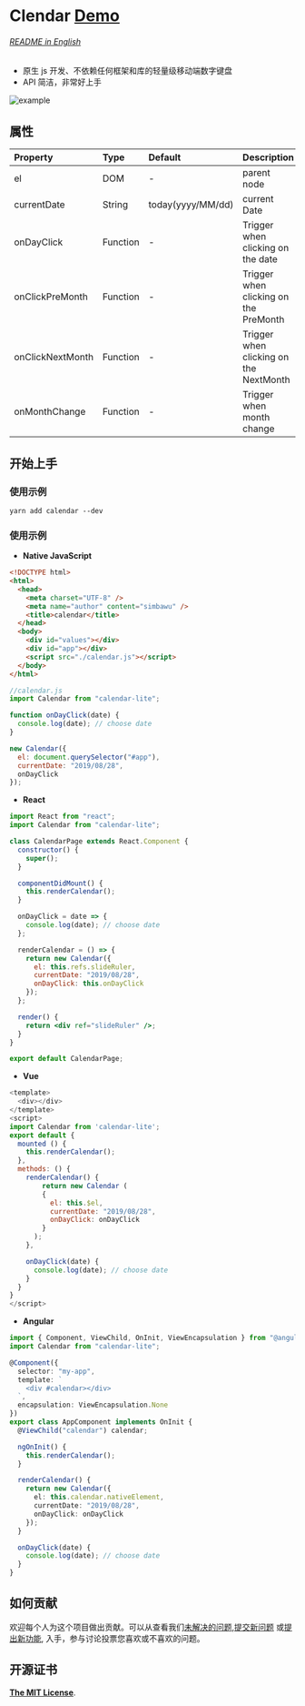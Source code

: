 # Clendar [Demo](https://simbawus.github.io/calendar)

###### [README in English](README.md)

- 原生 js 开发、不依赖任何框架和库的轻量级移动端数字键盘
- API 简洁，非常好上手

![example](https://up.boohee.cn/house/u/pixiu/calendar.gif)

## 属性

| Property         | Type     | Default           | Description                            |
| :--------------- | :------- | :---------------- | :------------------------------------- |
| el               | DOM      | -                 | parent node                            |
| currentDate      | String   | today(yyyy/MM/dd) | current Date                           |
| onDayClick       | Function | -                 | Trigger when clicking on the date      |
| onClickPreMonth  | Function | -                 | Trigger when clicking on the PreMonth  |
| onClickNextMonth | Function | -                 | Trigger when clicking on the NextMonth |
| onMonthChange    | Function | -                 | Trigger when month change              |

## 开始上手

### 使用示例

```shell
yarn add calendar --dev
```

### 使用示例

- **Native JavaScript**

```html
<!DOCTYPE html>
<html>
  <head>
    <meta charset="UTF-8" />
    <meta name="author" content="simbawu" />
    <title>calendar</title>
  </head>
  <body>
    <div id="values"></div>
    <div id="app"></div>
    <script src="./calendar.js"></script>
  </body>
</html>
```

```javascript
//calendar.js
import Calendar from "calendar-lite";

function onDayClick(date) {
  console.log(date); // choose date
}

new Calendar({
  el: document.querySelector("#app"),
  currentDate: "2019/08/28",
  onDayClick
});
```

- **React**

```jsx
import React from "react";
import Calendar from "calendar-lite";

class CalendarPage extends React.Component {
  constructor() {
    super();
  }

  componentDidMount() {
    this.renderCalendar();
  }

  onDayClick = date => {
    console.log(date); // choose date
  };

  renderCalendar = () => {
    return new Calendar({
      el: this.refs.slideRuler,
      currentDate: "2019/08/28",
      onDayClick: this.onDayClick
    });
  };

  render() {
    return <div ref="slideRuler" />;
  }
}

export default CalendarPage;
```

- **Vue**

```js
<template>
  <div></div>
</template>
<script>
import Calendar from 'calendar-lite';
export default {
  mounted () {
    this.renderCalendar();
  },
  methods: () {
    renderCalendar() {
    	return new Calendar (
        {
          el: this.$el,
          currentDate: "2019/08/28",
          onDayClick: onDayClick
        }
      );
    },

    onDayClick(date) {
      console.log(date); // choose date
    }
  }
}
</script>
```

- **Angular**

```typescript
import { Component, ViewChild, OnInit, ViewEncapsulation } from "@angular/core";
import Calendar from "calendar-lite";

@Component({
  selector: "my-app",
  template: `
    <div #calendar></div>
  `,
  encapsulation: ViewEncapsulation.None
})
export class AppComponent implements OnInit {
  @ViewChild("calendar") calendar;

  ngOnInit() {
    this.renderCalendar();
  }

  renderCalendar() {
    return new Calendar({
      el: this.calendar.nativeElement,
      currentDate: "2019/08/28",
      onDayClick: onDayClick
    });
  }

  onDayClick(date) {
    console.log(date); // choose date
  }
}
```

## 如何贡献

欢迎每个人为这个项目做出贡献。可以从查看我们[未解决的问题](https://github.com/simbawus/calendar/issues),[提交新问题](https://github.com/simbawus/calendar/issues/new?labels=bug) 或[提出新功能](https://github.com/simbawus/calendar/issues/new?labels=enhancement), 入手，参与讨论投票您喜欢或不喜欢的问题。

## 开源证书

[**The MIT License**](LICENSE).
